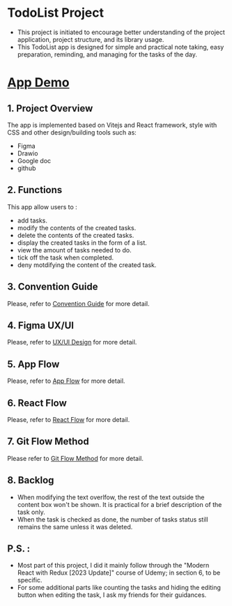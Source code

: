 # TodoList Project 
* This project is initiated to encourage better understanding of the project application, project structure, and its library usage.  
* This TodoList app is designed for simple and practical note taking, easy preparation, reminding, and managing for the tasks of the day.

# [App Demo](https://todolist-theta-puce.vercel.app/)

## 1. Project Overview
The app is implemented based on Vitejs and React framework, style with CSS and other design/building tools such as:
* Figma 
* Drawio
* Google doc
* github

## 2. Functions 
 This app allow users to :
- add tasks.
- modify the contents of the created tasks.
- delete the contents of the created tasks.
- display the created tasks in the form of a list.
- view the amount of tasks needed to do.
- tick off the task when completed. 
- deny motdifying the content of the created task. 

## 3. Convention Guide
Please, refer to [Convention Guide](https://docs.google.com/document/d/1NtNEuOJXdDEH7tYqWRRfo511oPXGJxyLsDcgiqa8E6A/edit) for more detail.

## 4. Figma UX/UI 
Please, refer to [UX/UI Design](https://www.figma.com/file/wF7CGY2asICwHsox5cCVqJ/TodoList-Drafting?type=design&mode=design&t=DVaVQtGlDyJocZMC-0) for more detail.
## 5. App Flow
Please, refer to [App Flow](https://app.diagrams.net/#G1-rkWxa7A2HwNDS-M-sUHxnHJK-CPXNLg) for more detail.

## 6. React Flow 
Please, refer to [React Flow](https://app.diagrams.net/#G1iAPcFE9ClSAcAKNVa4JBPOQmGDegUP8U) for more detail.
## 7. Git Flow Method
Please refer to [Git Flow Method](https://docs.google.com/document/d/1pXsvDflXpaz7naLe6q1B6rwuBCWStgou1aElVwOpyaY/edit) for more detail.



## 8. Backlog
- When modifying the text overlfow, the rest of the text outside the content box won't be shown. It is practical for a brief description of the task only.
- When the task is checked as done, the number of tasks status still remains the same unless it was deleted. 

## P.S. :
- Most part of this project, I did it mainly follow through the "Modern React with Redux [2023 Update]" course of Udemy; in section 6, to be specific.
- For some additional parts like counting the tasks and hiding the editing button when editing the task, I ask my friends for their guidances.  





